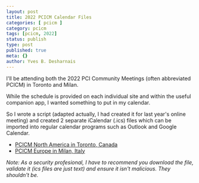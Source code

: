 ```yaml
---
layout: post
title: 2022 PCICM Calendar Files
categories: [ pcicm ]
category: pcicm
tags: [pcicm, 2022]
status: publish
type: post
published: true
meta: {}
author: Yves B. Desharnais
---
```


I'll be attending both the 2022 PCI Community Meetings (often abbreviated PCICM) in Toronto and Milan.

While the schedule is provided on each individual site and within the useful companion app, I wanted something to put in my calendar.

So I wrote a script (adapted actually, I had created it for last year's online meeting) and created 2 separate iCalendar (.ics) files which can be imported into regular calendar programs such as Outlook and Google Calendar.

* [PCICM North America in Toronto, Canada](/s/pcicm2022-na.ics)
* [PCICM Europe in Milan, Italy](/s/pcicm2022-eu.ics)

*Note: As a security profesional, I have to recommend you download the file, validate it (ics files are just text) and ensure it isn't malicious. They shouldn't be.*

